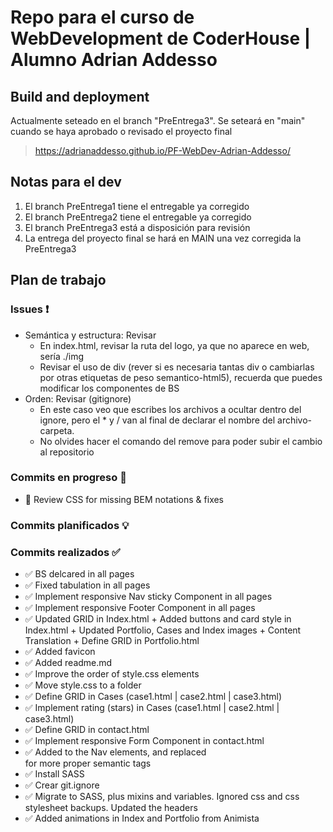 # Repo para el curso de WebDevelopment de CoderHouse | Alumno Adrian Addesso

## Build and deployment
Actualmente seteado en el branch "PreEntrega3". Se seteará en "main" cuando se haya aprobado o revisado el proyecto final

> https://adrianaddesso.github.io/PF-WebDev-Adrian-Addesso/

## Notas para el dev
1. El branch PreEntrega1 tiene el entregable ya corregido
2. El branch PreEntrega2 tiene el entregable ya corregido
3. El branch PreEntrega3 está a disposición para revisión
4. La entrega del proyecto final se hará en MAIN una vez corregida la PreEntrega3

## Plan de trabajo
### Issues ❗
- Semántica y estructura: Revisar
     - En index.html, revisar la ruta del logo, ya que no aparece en web, sería ./img
     - Revisar el uso de div (rever si es necesaria tantas div o cambiarlas por otras etiquetas de peso semantico-html5), recuerda que puedes modificar los componentes de BS
 - Orden: Revisar (gitignore)
     - En este caso veo que escribes los archivos a ocultar dentro del ignore, pero el * y / van al final de declarar el nombre del archivo-carpeta.
     - No olvides hacer el comando del remove para poder subir el cambio al repositorio

### Commits en progreso 🚧
- 🚧 Review CSS for missing BEM notations & fixes

### Commits planificados 💡

### Commits realizados ✅
- ✅ BS delcared in all pages 
- ✅ Fixed tabulation in all pages
- ✅ Implement responsive Nav sticky Component in all pages
- ✅ Implement responsive Footer Component in all pages
- ✅ Updated GRID in Index.html + Added buttons and card style in Index.html + Updated Portfolio, Cases and Index images + Content Translation + Define GRID in Portfolio.html
- ✅ Added favicon
- ✅ Added readme.md
- ✅ Improve the order of style.css elements
- ✅ Move style.css to a folder
- ✅ Define GRID in Cases (case1.html | case2.html | case3.html)
- ✅ Implement rating (stars) in Cases (case1.html | case2.html | case3.html)
- ✅ Define GRID in contact.html
- ✅ Implement responsive Form Component in contact.html
- ✅ Added <head> to the Nav elements, and replaced <div> for more proper semantic tags
- ✅ Install SASS
- ✅ Crear git.ignore
- ✅ Migrate to SASS, plus mixins and variables. Ignored css and css stylesheet backups. Updated the headers
- ✅ Added animations in Index and Portfolio from Animista 